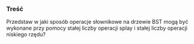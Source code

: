 ### Treść
Przedstaw w jaki sposób operacje słownikowe na drzewie BST mogą być wykonane przy pomocy stałej liczby operacji splay i stałej liczby operacji niskiego rzędu?
